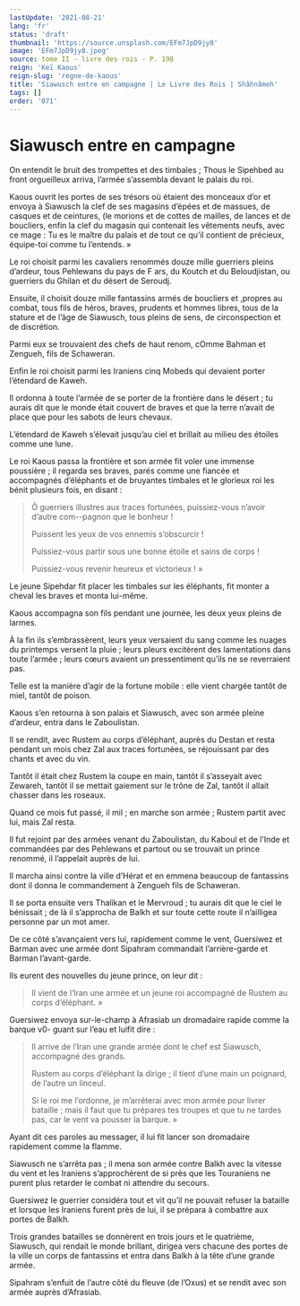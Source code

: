 ```yaml
---
lastUpdate: '2021-08-21'
lang: 'fr'
status: 'draft'
thumbnail: 'https://source.unsplash.com/EFm7JpD9jy8'
image: 'EFm7JpD9jy8.jpeg'
source: tome II - livre des rois - P. 198
reign: 'Keï Kaous'
reign-slug: 'regne-de-kaous'
title: 'Siawusch entre en campagne | Le Livre des Rois | Shâhnâmeh'
tags: []
order: '071'
---
```


<!-- LTeX: language=fr -->

# Siawusch entre en campagne

On entendit le bruit des trompettes et des timbales ; Thous le Sipehbed au front orgueilleux arriva, l’armée s’assembla devant le palais du roi.

Kaous ouvrit les portes de ses trésors où étaient des monceaux d’or et envoya à Siawusch la clef de ses magasins d’épées et de massues, de casques et de ceintures,
(le morions et de cottes de mailles, de lances et de boucliers, enfin la clef du magasin qui contenait les vêtements neufs, avec ce mage : Tu es le maître du palais et de tout ce qu’il contient de précieux, équipe-toi comme tu l’entends. »

Le roi choisit parmi les cavaliers renommés douze mille guerriers pleins d’ardeur, tous Pehlewans du pays de F ars, du Koutch et du Beloudjistan, ou guerriers du Ghilan et du désert de Seroudj.

Ensuite, il choisit douze mille fantassins armés de boucliers et ,propres au combat, tous fils de héros, braves, prudents et hommes libres, tous de la stature et de l’âge de Siawusch, tous pleins de sens, de circonspection et de discrétion.

Parmi eux se trouvaient des chefs de haut renom, cOmme Bahman et Zengueh, fils de Schaweran.

Enfin le roi choisit parmi les Iraniens cinq Mobeds qui devaient porter l’étendard de Kaweh.

Il ordonna à toute l’armée de se porter de la frontière dans le désert ; tu aurais dit que le monde était couvert de braves et que la terre n’avait de place que pour les sabots de leurs chevaux.

L’étendard de Kaweh s’élevait jusqu’au ciel et brillait au milieu des étoiles comme une lune.

Le roi Kaous passa la frontière et son armée fit voler une immense poussière ; il regarda ses braves, parés comme une fiancée et accompagnés d’éléphants et de bruyantes timbales et le glorieux roi les bénit plusieurs fois, en disant :

> Ô guerriers illustres aux traces fortunées, puissiez-vous n’avoir d’autre com--pagnon que le bonheur !
>
> Puissent les yeux de vos ennemis s’obscurcir !
>
> Puissiez-vous partir sous une bonne étoile et sains de corps !
>
> Puissiez-vous revenir heureux et victorieux ! »

Le jeune Sipehdar fit placer les timbales sur les éléphants, fit monter a cheval les braves et monta lui-même.

Kaous accompagna son fils pendant une journée, les deux yeux pleins de larmes.

À la fin ils s’embrassèrent, leurs yeux versaient du sang comme les nuages du printemps versent la pluie ; leurs pleurs excitèrent des lamentations dans toute l’armée ; leurs cœurs avaient un pressentiment qu’ils ne se reverraient pas.

Telle est la manière d’agir de la fortune mobile : elle vient chargée tantôt de miel, tantôt de poison.

Kaous s’en retourna à son palais et Siawusch, avec son armée pleine d’ardeur, entra dans le Zaboulistan.

Il se rendit, avec Rustem au corps d’éléphant, auprès du Destan et resta pendant un mois chez Zal aux traces fortunées, se réjouissant par des chants et avec du vin.

Tantôt il était chez Rustem la coupe en main, tantôt il s’asseyait avec Zewareh, tantôt il se mettait gaiement sur le trône de Zal, tantôt il allait chasser dans les roseaux.

Quand ce mois fut passé, il mil ; en marche son armée ; Rustem partit avec lui, mais Zal resta.

Il fut rejoint par des armées venant du Zaboulistan, du Kaboul et de l’Inde et commandées par des Pehlewans et partout ou se trouvait un prince renommé, il l’appelait auprès de lui.

Il marcha ainsi contre la ville d’Hérat et en emmena beaucoup de fantassins dont il donna le commandement à Zengueh fils de Schaweran.

Il se porta ensuite vers Thalikan et le Mervroud ; tu aurais dit que le ciel le bénissait ; de là il s’approcha de Balkh et sur toute cette route il n’ailligea personne par un mot amer.

De ce côté s’avançaient vers lui, rapidement comme le vent, Guersiwez et Barman avec une armée dont Sipahram commandait l’arrière-garde et Barman l’avant-garde.

Ils eurent des nouvelles du jeune prince, on leur dit :

> Il vient de l’Iran une armée et un jeune roi accompagné de Rustem au corps d’éléphant. »

Guersiwez envoya sur-le-champ à Afrasiab un dromadaire rapide comme la barque v0-
guant sur l’eau et luifit dire :

> Il arrive de l’Iran une grande armée dont le chef est Siawusch, accompagné des grands.
>
> Rustem au corps d’éléphant la dirige ; il tient d’une main un poignard, de l’autre un linceul.
>
> Si le roi me l’ordonne, je m’arrêterai avec mon armée pour livrer bataille ; mais il faut que tu prépares tes troupes et que tu ne tardes pas, car le vent va pousser la barque. »

Ayant dit ces paroles au messager, il lui fit lancer son dromadaire rapidement comme la flamme.

Siawusch ne s’arrêta pas ; il mena son armée contre Balkh avec la vitesse du vent et les Iraniens s’approchèrent de si près que les Touraniens ne purent plus retarder le combat ni attendre du secours.

Guersiwez le guerrier considéra tout et vit qu’il ne pouvait refuser la bataille et lorsque les Iraniens furent près de lui, il se prépara à combattre aux portes de Balkh.

Trois grandes batailles se donnèrent en trois jours et le quatrième, Siawusch, qui rendait le monde brillant, dirigea vers chacune des portes de la ville un corps de fantassins et entra dans Balkh à la tête d’une grande armée.

Sipahram s’enfuit de l’autre côté du fleuve (de l’Oxus) et se rendit avec son armée auprès d’Afrasiab.
